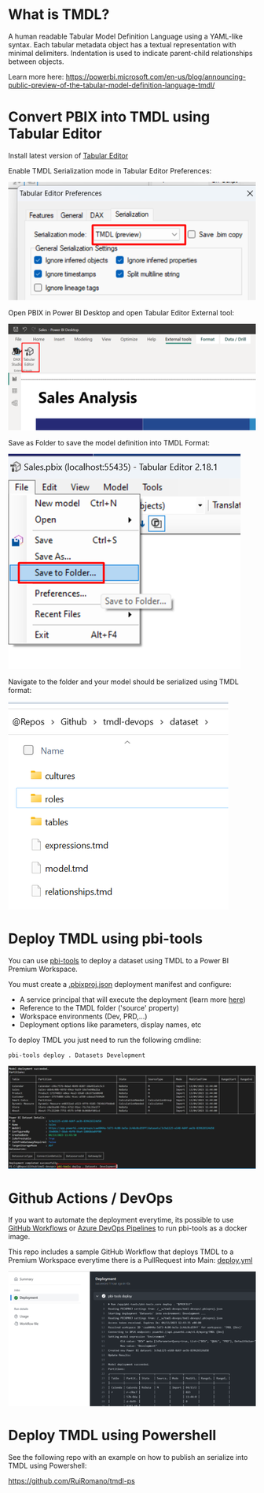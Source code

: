 # What is TMDL?

A human readable Tabular Model Definition Language using a YAML-like syntax. Each tabular metadata object has a textual representation with minimal delimiters. Indentation is used to indicate parent-child relationships between objects.

Learn more here:
https://powerbi.microsoft.com/en-us/blog/announcing-public-preview-of-the-tabular-model-definition-language-tmdl/

# Convert PBIX into TMDL using Tabular Editor

Install latest version of [Tabular Editor](https://github.com/TabularEditor/TabularEditor)

Enable TMDL Serialization mode in Tabular Editor Preferences:

![image](./.images/TabularEditorTMDL.png)

Open PBIX in Power BI Desktop and open Tabular Editor External tool:

![image](./.images/OpenTE.png)

Save as Folder to save the model definition into TMDL Format:

![image](./.images/SaveTMDL.png)

Navigate to the folder and your model should be serialized using TMDL format:

![image](./.images/TMDLFolder.png)

# Deploy TMDL using pbi-tools

You can use [pbi-tools](https://pbi.tools/) to deploy a dataset using TMDL to a Power BI Premium Workspace.

You must create a [.pbixproj.json](./.pbixproj.json) deployment manifest and configure:

- A service principal that will execute the deployment (learn more [here](https://pbi.tools/devops/release-branching-model/setup-powerbi.html))
- Reference to the TMDL folder ('source' property)
- Workspace environments (Dev, PRD,...)
- Deployment options like parameters, display names, etc

To deploy TMDL you just need to run the following cmdline:

```console
pbi-tools deploy . Datasets Development
```

![image](./.images/pbitools_deploy.png)

# Github Actions / DevOps

If you want to automate the deployment everytime, its possible to use [GitHub Workflows](https://docs.github.com/en/actions/using-workflows) or [Azure DevOps Pipelines](https://azure.microsoft.com/en-us/products/devops/pipelines) to run pbi-tools as a docker image.

This repo includes a sample GitHub Workflow that deploys TMDL to a Premium Workspace everytime there is a PullRequest into Main: [deploy.yml](./.github/workflows/deploy.yml)

![image](./.images/GitHubWorkflowDeploy1.png)

# Deploy TMDL using Powershell

See the following repo with an example on how to publish an serialize into TMDL using Powershell:

https://github.com/RuiRomano/tmdl-ps



